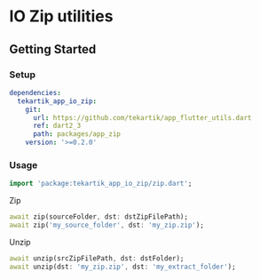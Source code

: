# IO Zip utilities

## Getting Started

### Setup

```yaml
dependencies:
  tekartik_app_io_zip:
    git:
      url: https://github.com/tekartik/app_flutter_utils.dart
      ref: dart2_3
      path: packages/app_zip
    version: '>=0.2.0'
```

### Usage

```dart
import 'package:tekartik_app_io_zip/zip.dart';
```

Zip

```dart
await zip(sourceFolder, dst: dstZipFilePath);
await zip('my_source_folder', dst: 'my_zip.zip');
```

Unzip

```dart
await unzip(srcZipFilePath, dst: dstFolder);
await unzip(dst: 'my_zip.zip', dst: 'my_extract_folder');
```